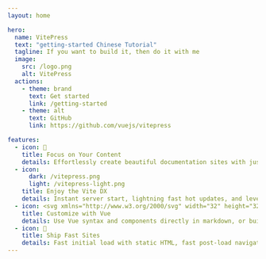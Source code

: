 ```yaml
---
layout: home

hero:
  name: VitePress
  text: "getting-started Chinese Tutorial"
  tagline: If you want to build it, then do it with me
  image:
    src: /logo.png
    alt: VitePress
  actions:
    - theme: brand
      text: Get started
      link: /getting-started
    - theme: alt
      text: GitHub
      link: https://github.com/vuejs/vitepress

features:
  - icon: 📝
    title: Focus on Your Content
    details: Effortlessly create beautiful documentation sites with just markdown.
  - icon:
      dark: /vitepress.png
      light: /vitepress-light.png
    title: Enjoy the Vite DX
    details: Instant server start, lightning fast hot updates, and leverage Vite ecosystem plugins.
  - icon: <svg xmlns="http://www.w3.org/2000/svg" width="32" height="32"><path fill="#41b883" d="M24.4 3.925H30l-14 24.15L2 3.925h10.71l3.29 5.6 3.22-5.6Z"/><path fill="#41b883" d="m2 3.925 14 24.15 14-24.15h-5.6L16 18.415 7.53 3.925Z"/><path fill="#35495e" d="M7.53 3.925 16 18.485l8.4-14.56h-5.18L16 9.525l-3.29-5.6Z"/></svg>
    title: Customize with Vue
    details: Use Vue syntax and components directly in markdown, or build custom themes with Vue.
  - icon: 🚀
    title: Ship Fast Sites
    details: Fast initial load with static HTML, fast post-load navigation with client-side routing.
---
```


<HomeUnderline />

<confetti />

<busuanzi />
